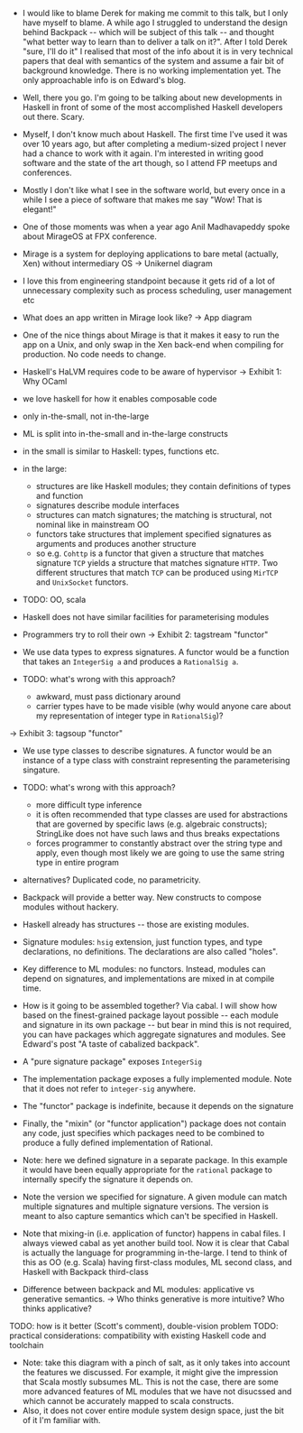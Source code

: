 * I would like to blame Derek for making me commit to this talk, but I only have myself to blame. A while ago I struggled to understand the design behind Backpack -- which will be subject of this talk -- and thought "what better way to learn than to deliver a talk on it?". After I told Derek "sure, I'll do it" I realised that most of the info about it is in very technical papers that deal with semantics of the system and assume a fair bit of background knowledge. There is no working implementation yet. The only approachable info is on Edward's blog.
* Well, there you go. I'm going to be talking about new developments in Haskell in front of some of the most accomplished Haskell developers out there. Scary.
* Myself, I don't know much about Haskell. The first time I've used it was over 10 years ago, but after completing a medium-sized project I never had a chance to work with it again. I'm interested in writing good software and the state of the art though, so I attend FP meetups and conferences.
* Mostly I don't like what I see in the software world, but every once in a while I see a piece of software that makes me say "Wow! That is elegant!"
* One of those moments was when a year ago Anil Madhavapeddy spoke about MirageOS at FPX conference.
* Mirage is a system for deploying applications to bare metal (actually, Xen) without intermediary OS
-> Unikernel diagram
* I love this from engineering standpoint because it gets rid of a lot of unnecessary complexity such as process scheduling, user management etc
* What does an app written in Mirage look like?
-> App diagram
* One of the nice things about Mirage is that it makes it easy to run the app on a Unix, and only swap in the Xen back-end when compiling for production. No code needs to change.
* Haskell's HaLVM requires code to be aware of hypervisor
-> Exhibit 1: Why OCaml

* we love haskell for how it enables composable code
* only in-the-small, not in-the-large
* ML is split into in-the-small and in-the-large constructs
* in the small is similar to Haskell: types, functions etc.
* in the large:
    * structures are like Haskell modules; they contain definitions of types and function
    * signatures describe module interfaces
    * structures can match signatures; the matching is structural, not nominal like in mainstream OO
    * functors take structures that implement specified signatures as arguments and produces another structure
    * so e.g. `Cohttp` is a functor that given a structure that matches signature `TCP` yields a structure that matches signature `HTTP`. Two different structures that match `TCP` can be produced using `MirTCP` and `UnixSocket` functors.
* TODO: OO, scala
* Haskell does not have similar facilities for parameterising modules
* Programmers try to roll their own
-> Exhibit 2: tagstream "functor"
* We use data types to express signatures. A functor would be a function that takes an `IntegerSig a` and produces a `RationalSig a`.
* TODO: what's wrong with this approach?
    * awkward, must pass dictionary around
    * carrier types have to be made visible (why would anyone care about my representation of integer type in `RationalSig`)?

-> Exhibit 3: tagsoup "functor"
* We use type classes to describe signatures. A functor would be an instance of a type class with constraint representing the parameterising singature.
* TODO: what's wrong with this approach?
    * more difficult type inference
    * it is often recommended that type classes are used for abstractions that are governed by specific laws (e.g. algebraic constructs); StringLike does not have such laws and thus breaks expectations
    * forces programmer to constantly abstract over the string type and apply, even though most likely we are going to use the same string type in entire program
* alternatives? Duplicated code, no parametricity.

* Backpack will provide a better way. New constructs to compose modules without hackery.
* Haskell already has structures -- those are existing modules.
* Signature modules: `hsig` extension, just function types, and type declarations, no definitions. The declarations are also called "holes".
* Key difference to ML modules: no functors. Instead, modules can depend on signatures, and implementations are mixed in at compile time.
* How is it going to be assembled together? Via cabal. I will show how based on the finest-grained package layout possible -- each module and signature in its own package -- but bear in mind this is not required, you can have packages which aggregate signatures and modules. See Edward's post "A taste of cabalized backpack".
* A "pure signature package" exposes `IntegerSig`
* The implementation package exposes a fully implemented module. Note that it does not refer to `integer-sig` anywhere.
* The "functor" package is indefinite, because it depends on the signature
* Finally, the "mixin" (or "functor application") package does not contain any code, just specifies which packages need to be combined to produce a fully defined implementation of Rational.
* Note: here we defined signature in a separate package. In this example it would have been equally appropriate for the `rational` package to internally specify the signature it depends on.
* Note the version we specified for signature. A given module can match multiple signatures and multiple signature versions. The version is meant to also capture semantics which can't be specified in Haskell.
* Note that mixing-in (i.e. application of functor) happens in cabal files. I always viewed cabal as yet another build tool. Now it is clear that Cabal is actually the language for programming in-the-large. I tend to think of this as OO (e.g. Scala) having first-class modules, ML second class, and Haskell with Backpack third-class
* Difference between backpack and ML modules: applicative vs generative semantics.
-> Who thinks generative is more intuitive? Who thinks applicative?

TODO: how is it better (Scott's comment), double-vision problem
TODO: practical considerations: compatibility with existing Haskell code and toolchain
* Note: take this diagram with a pinch of salt, as it only takes into account the features we discussed. For example, it might give the impression that Scala mostly subsumes ML. This is not the case, there are some more advanced features of ML modules that we have not disucssed and which cannot be accurately mapped to scala constructs.
* Also, it does not cover entire module system design space, just the bit of it I'm familiar with.

